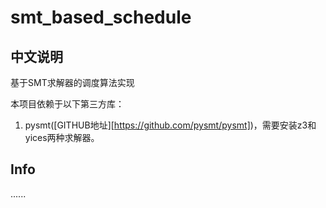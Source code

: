 # smt_based_schedule

## 中文说明

基于SMT求解器的调度算法实现

本项目依赖于以下第三方库：
1. pysmt([GITHUB地址][https://github.com/pysmt/pysmt])，需要安装z3和yices两种求解器。

## Info

......